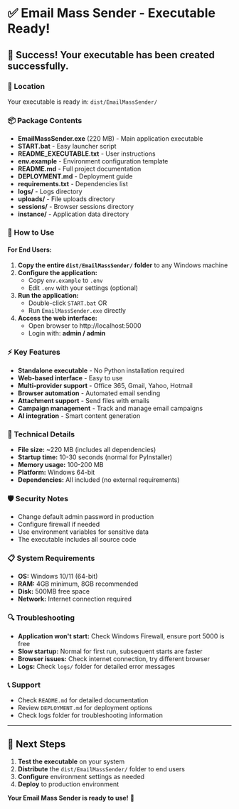 # ✅ Email Mass Sender - Executable Ready!

## 🎉 Success! Your executable has been created successfully.

### 📁 Location
Your executable is ready in: `dist/EmailMassSender/`

### 📦 Package Contents
- **EmailMassSender.exe** (220 MB) - Main application executable
- **START.bat** - Easy launcher script
- **README_EXECUTABLE.txt** - User instructions
- **env.example** - Environment configuration template
- **README.md** - Full project documentation
- **DEPLOYMENT.md** - Deployment guide
- **requirements.txt** - Dependencies list
- **logs/** - Logs directory
- **uploads/** - File uploads directory
- **sessions/** - Browser sessions directory
- **instance/** - Application data directory

### 🚀 How to Use

#### For End Users:
1. **Copy the entire `dist/EmailMassSender/` folder** to any Windows machine
2. **Configure the application:**
   - Copy `env.example` to `.env`
   - Edit `.env` with your settings (optional)
3. **Run the application:**
   - Double-click `START.bat` OR
   - Run `EmailMassSender.exe` directly
4. **Access the web interface:**
   - Open browser to http://localhost:5000
   - Login with: **admin / admin**

### ⚡ Key Features
- **Standalone executable** - No Python installation required
- **Web-based interface** - Easy to use
- **Multi-provider support** - Office 365, Gmail, Yahoo, Hotmail
- **Browser automation** - Automated email sending
- **Attachment support** - Send files with emails
- **Campaign management** - Track and manage email campaigns
- **AI integration** - Smart content generation

### 🔧 Technical Details
- **File size:** ~220 MB (includes all dependencies)
- **Startup time:** 10-30 seconds (normal for PyInstaller)
- **Memory usage:** 100-200 MB
- **Platform:** Windows 64-bit
- **Dependencies:** All included (no external requirements)

### 🛡️ Security Notes
- Change default admin password in production
- Configure firewall if needed
- Use environment variables for sensitive data
- The executable includes all source code

### 📋 System Requirements
- **OS:** Windows 10/11 (64-bit)
- **RAM:** 4GB minimum, 8GB recommended
- **Disk:** 500MB free space
- **Network:** Internet connection required

### 🔍 Troubleshooting
- **Application won't start:** Check Windows Firewall, ensure port 5000 is free
- **Slow startup:** Normal for first run, subsequent starts are faster
- **Browser issues:** Check internet connection, try different browser
- **Logs:** Check `logs/` folder for detailed error messages

### 📞 Support
- Check `README.md` for detailed documentation
- Review `DEPLOYMENT.md` for deployment options
- Check logs folder for troubleshooting information

---

## 🎯 Next Steps

1. **Test the executable** on your system
2. **Distribute** the `dist/EmailMassSender/` folder to end users
3. **Configure** environment settings as needed
4. **Deploy** to production environment

**Your Email Mass Sender is ready to use!** 🚀

